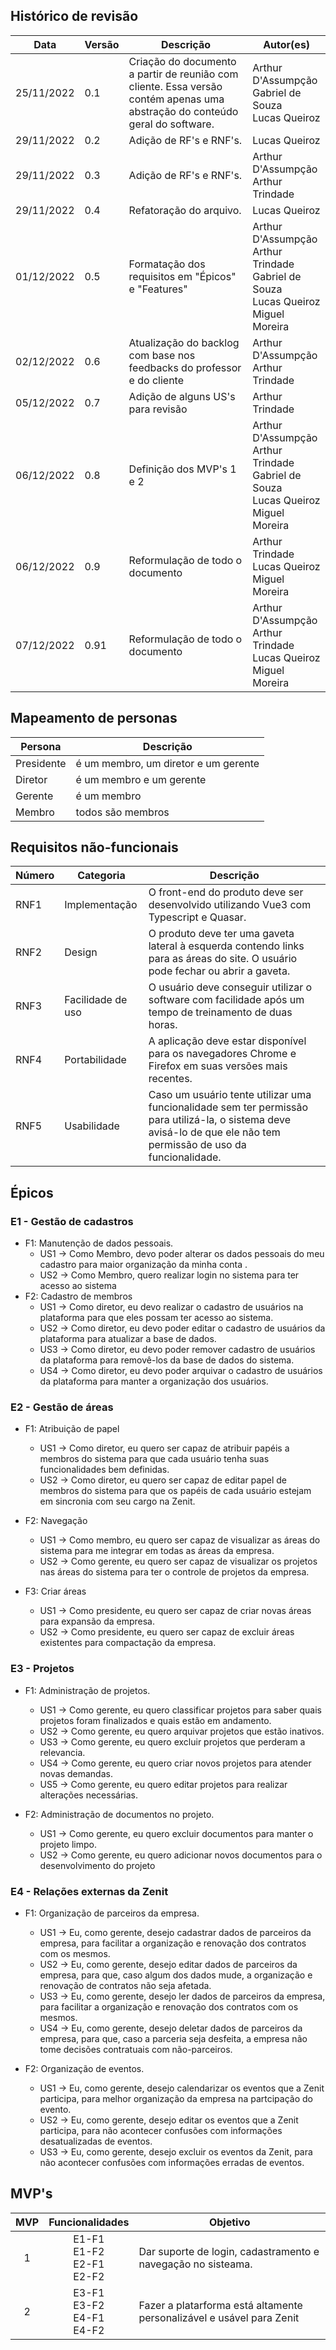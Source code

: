## Histórico de revisão

| Data       | Versão | Descrição | Autor(es) |
| ---------- | ------ | --------- | --------  |
| 25/11/2022 | 0.1 | Criação do documento a partir de reunião com cliente. Essa versão contém apenas uma abstração do conteúdo geral do software. | Arthur D'Assumpção<br>Gabriel de Souza<br>Lucas Queiroz|
| 29/11/2022 | 0.2 | Adição de RF's e RNF's. | Lucas Queiroz |
| 29/11/2022 | 0.3 | Adição de RF's e RNF's. | Arthur D'Assumpção<br>Arthur Trindade |
| 29/11/2022 | 0.4 | Refatoração do arquivo. | Lucas Queiroz |
| 01/12/2022 | 0.5 | Formatação dos requisitos em "Épicos" e "Features" | Arthur D'Assumpção<br>Arthur Trindade<br>Gabriel de Souza<br>Lucas Queiroz<br>Miguel Moreira |
| 02/12/2022 | 0.6 | Atualização do backlog com base nos feedbacks do professor e do cliente | Arthur D'Assumpção<br>Arthur Trindade |
| 05/12/2022 | 0.7 | Adição de alguns US's para revisão | Arthur Trindade |
| 06/12/2022 | 0.8 | Definição dos MVP's 1 e 2 | Arthur D'Assumpção<br>Arthur Trindade<br>Gabriel de Souza<br>Lucas Queiroz<br>Miguel Moreira |
| 06/12/2022 | 0.9 | Reformulação de todo o documento | Arthur Trindade<br>Lucas Queiroz<br>Miguel Moreira |
| 07/12/2022 | 0.91 | Reformulação de todo o documento | Arthur D'Assumpção<br>Arthur Trindade<br>Lucas Queiroz<br>Miguel Moreira|

## Mapeamento de personas

| Persona      | Descrição |
| ---------- | ------ |
| Presidente | é um membro, um diretor e um gerente|
| Diretor | é um membro e um gerente|
| Gerente | é um membro|
| Membro | todos são membros |

## Requisitos não-funcionais

| Número | Categoria         | Descrição                                                    |
| ------ | ----------------- | ------------------------------------------------------------ |
| RNF1   | Implementação     | O front-end do produto deve ser desenvolvido utilizando Vue3 com Typescript e Quasar. |
| RNF2   | Design            | O produto deve ter uma gaveta lateral à esquerda contendo links para as áreas do site. O usuário pode fechar ou abrir a gaveta. |
| RNF3   | Facilidade de uso | O usuário deve conseguir utilizar o software com facilidade após um tempo de treinamento de duas horas. |
| RNF4   | Portabilidade     | A aplicação deve estar disponível para os navegadores Chrome e Firefox em suas versões mais recentes. |
| RNF5   | Usabilidade       | Caso um usuário tente utilizar uma funcionalidade sem ter permissão para utilizá-la, o sistema deve avisá-lo de que ele não tem permissão de uso da funcionalidade. |

## Épicos

### E1 - Gestão de cadastros
- F1: Manutenção de dados pessoais.
    - US1 -> Como Membro, devo poder alterar os dados pessoais do meu cadastro para maior organização da minha conta .
    - US2 -> Como Membro, quero realizar login no sistema para ter acesso ao sistema
- F2: Cadastro de membros
    - US1 -> Como diretor, eu devo realizar o cadastro de usuários na plataforma para que eles possam ter acesso ao sistema.
    - US2 -> Como diretor, eu devo poder editar o cadastro de usuários da plataforma para atualizar a base de dados.
    - US3 -> Como diretor, eu devo poder remover cadastro de usuários da plataforma para removê-los da base de dados do sistema.
    - US4 -> Como diretor, eu devo poder arquivar o cadastro de usuários da plataforma para manter a organização dos usuários.

### E2 - Gestão de áreas 

- F1: Atribuição de papel
    - US1 -> Como diretor, eu quero ser capaz de atribuir papéis a membros do sistema para que cada usuário tenha suas funcionalidades bem definidas.
    - US2 -> Como diretor, eu quero ser capaz de editar papel de membros do sistema para que os papéis de cada usuário estejam em sincronia com seu cargo na Zenit.

- F2: Navegação
    - US1 -> Como membro, eu quero ser capaz de visualizar as áreas  do sistema para me integrar em todas as áreas  da empresa.
    - US2 -> Como gerente, eu quero ser capaz de visualizar os projetos nas áreas  do sistema para ter o controle de projetos da empresa.

- F3: Criar áreas
    - US1 -> Como presidente, eu quero ser capaz de criar novas áreas para expansão da empresa.
    - US2 -> Como presidente, eu quero ser capaz de excluir áreas existentes para compactação da empresa.

### E3 - Projetos

- F1: Administração de projetos.
    - US1 -> Como gerente, eu quero classificar projetos para saber quais projetos foram finalizados e quais estão em andamento.
    - US2 -> Como gerente, eu quero arquivar projetos que estão inativos.
    - US3 -> Como gerente, eu quero excluir projetos que perderam a relevancia.
    - US4 -> Como gerente, eu quero criar novos projetos para atender novas demandas.
    - US5 -> Como gerente, eu quero editar projetos para realizar alterações necessárias.

- F2: Administração de documentos no projeto.
    - US1 -> Como gerente, eu quero excluir documentos para manter o projeto limpo.
    - US2 -> Como gerente, eu quero adicionar novos documentos para o desenvolvimento do projeto

### E4 - Relações externas da Zenit

- F1: Organização de parceiros da empresa.
    - US1 -> Eu, como gerente, desejo cadastrar dados de parceiros da empresa, para facilitar a organização e renovação dos contratos com os mesmos.
    - US2 -> Eu, como gerente, desejo editar dados de parceiros da empresa, para que, caso algum dos dados mude, a organização e renovação de contratos não seja afetada.
    - US3 -> Eu, como gerente, desejo ler dados de parceiros da empresa, para facilitar a organização e renovação dos contratos com os mesmos.
    - US4 -> Eu, como gerente, desejo deletar dados de parceiros da empresa, para que, caso a parceria seja desfeita, a empresa não tome decisões contratuais com não-parceiros.
    
- F2: Organização de eventos.
    - US1 -> Eu, como gerente, desejo calendarizar os eventos que a Zenit participa, para melhor organização da empresa na partcipação do evento.
    - US2 -> Eu, como gerente, desejo editar os eventos que a Zenit participa, para não acontecer confusões com informações desatualizadas de eventos.
    - US3 -> Eu, como gerente, desejo excluir os eventos da Zenit, para não acontecer confusões com informações erradas de eventos.

## MVP's

| MVP | Funcionalidades | Objetivo |
| :---: | :--------------------------: | -------- |
| 1 | E1-F1<br>E1-F2<br>E2-F1<br>E2-F2 | Dar suporte de login, cadastramento e navegação no sisteama. |
| 2 | E3-F1<br>E3-F2<br>E4-F1<br>E4-F2  | Fazer a platarforma está altamente personalizável e usável para Zenit |
